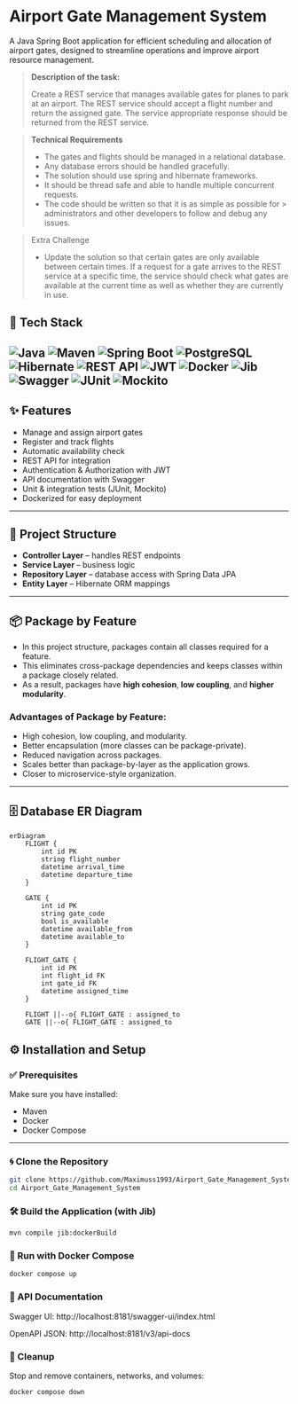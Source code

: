 # **Airport Gate Management System**
A Java Spring Boot application for efficient scheduling and allocation of airport 
gates, designed to streamline operations and improve airport resource management.

> **Description of the task:**
>
> Create a REST service that manages available gates for planes to park at an
> airport. The REST service should accept a flight number and return the
> assigned gate. The service appropriate response should be returned from
> the REST service.

> **Technical Requirements**
> - The gates and flights should be managed in a relational database.
> - Any database errors should be handled gracefully.
> - The solution should use spring and hibernate frameworks.
> - It should be thread safe and able to handle multiple concurrent requests.
> - The code should be written so that it is as simple as possible for
    > administrators and other developers to follow and debug any issues.

> Extra Challenge
> - Update the solution so that certain gates are only available between certain
    times. If a request for a gate arrives to the REST service at a specific
    time,
    the service should check what gates are available at the current time as
    well
    as whether they are currently in use.


## 🚀 Tech Stack

![Java](https://img.shields.io/badge/Java-17-blue?logo=openjdk&logoColor=white)
![Maven](https://img.shields.io/badge/Maven-Apache-red?logo=apachemaven&logoColor=white)
![Spring Boot](https://img.shields.io/badge/Spring_Boot-3-green?logo=springboot&logoColor=white)
![PostgreSQL](https://img.shields.io/badge/PostgreSQL-DB-336791?logo=postgresql&logoColor=white)
![Hibernate](https://img.shields.io/badge/Hibernate-ORM-brown?logo=hibernate&logoColor=white)
![REST API](https://img.shields.io/badge/REST-API-orange?logo=fastapi&logoColor=white)
![JWT](https://img.shields.io/badge/Auth-JWT-yellow?logo=jsonwebtokens&logoColor=white)
![Docker](https://img.shields.io/badge/Docker-Containerization-2496ED?logo=docker&logoColor=white)
![Jib](https://img.shields.io/badge/Docker-Jib-lightblue?logo=googlecloud&logoColor=white)
![Swagger](https://img.shields.io/badge/API-Docs-brightgreen?logo=swagger&logoColor=white)
![JUnit](https://img.shields.io/badge/Tests-JUnit25-brightgreen?logo=java&logoColor=white)
![Mockito](https://img.shields.io/badge/Tests-Mockito-orange?logo=java&logoColor=white)
---

## ✨ Features
- Manage and assign airport gates
- Register and track flights
- Automatic availability check
- REST API for integration
- Authentication & Authorization with JWT
- API documentation with Swagger
- Unit & integration tests (JUnit, Mockito)
- Dockerized for easy deployment
---

## 📂 Project Structure
- **Controller Layer** – handles REST endpoints
- **Service Layer** – business logic
- **Repository Layer** – database access with Spring Data JPA
- **Entity Layer** – Hibernate ORM mappings
---

## 📦 Package by Feature
- In this project structure, packages contain all classes required for a feature.
- This eliminates cross-package dependencies and keeps classes within a package closely related.
- As a result, packages have **high cohesion**, **low coupling**, and **higher modularity**.

### Advantages of Package by Feature:
- High cohesion, low coupling, and modularity.
- Better encapsulation (more classes can be package-private).
- Reduced navigation across packages.
- Scales better than package-by-layer as the application grows.
- Closer to microservice-style organization.
---

## 🗄️ Database ER Diagram

```mermaid
erDiagram
    FLIGHT {
        int id PK
        string flight_number
        datetime arrival_time
        datetime departure_time
    }

    GATE {
        int id PK
        string gate_code
        bool is_available
        datetime available_from
        datetime available_to
    }

    FLIGHT_GATE {
        int id PK
        int flight_id FK
        int gate_id FK
        datetime assigned_time
    }

    FLIGHT ||--o{ FLIGHT_GATE : assigned_to
    GATE ||--o{ FLIGHT_GATE : assigned_to
```

## ⚙️ Installation and Setup

### ✅ Prerequisites
Make sure you have installed:
- Maven
- Docker
- Docker Compose
---

### 🌀 Clone the Repository
```bash
git clone https://github.com/Maximuss1993/Airport_Gate_Management_System.git
cd Airport_Gate_Management_System
``` 

### 🛠️ Build the Application (with Jib)
```bash
mvn compile jib:dockerBuild
``` 

### 🚀 Run with Docker Compose
```bash
docker compose up
``` 

### 📖 API Documentation

Swagger UI: http://localhost:8181/swagger-ui/index.html

OpenAPI JSON: http://localhost:8181/v3/api-docs


### 🧹 Cleanup
Stop and remove containers, networks, and volumes:
```bash
docker compose down
```